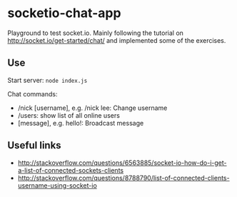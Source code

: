 # socketio-chat-app

Playground to test socket.io. Mainly following the tutorial on http://socket.io/get-started/chat/ and implemented some of the exercises.

## Use

Start server: `node index.js`

Chat commands:
* /nick [username], e.g. /nick lee: Change username
* /users: show list of all online users
* [message], e.g. hello!: Broadcast message

## Useful links

* http://stackoverflow.com/questions/6563885/socket-io-how-do-i-get-a-list-of-connected-sockets-clients
* http://stackoverflow.com/questions/8788790/list-of-connected-clients-username-using-socket-io

